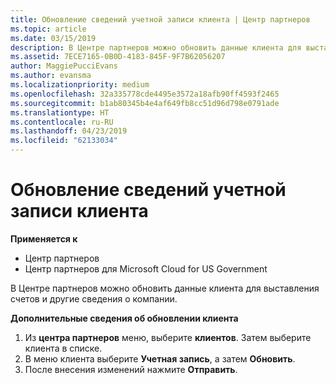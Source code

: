 ```yaml
---
title: Обновление сведений учетной записи клиента | Центр партнеров
ms.topic: article
ms.date: 03/15/2019
description: В Центре партнеров можно обновить данные клиента для выставления счетов и другие сведения о компании.
ms.assetid: 7ECE7165-0B0D-4183-845F-9F7B62056207
author: MaggiePucciEvans
ms.author: evansma
ms.localizationpriority: medium
ms.openlocfilehash: 32a335778cde4495e3572a18afb90ff4593f2465
ms.sourcegitcommit: b1ab80345b4e4af649fb8cc51d96d798e0791ade
ms.translationtype: HT
ms.contentlocale: ru-RU
ms.lasthandoff: 04/23/2019
ms.locfileid: "62133034"
---
```

# <a name="update-customer-account-info"></a>Обновление сведений учетной записи клиента

**Применяется к**

-  Центр партнеров
-  Центр партнеров для Microsoft Cloud for US Government


В Центре партнеров можно обновить данные клиента для выставления счетов и другие сведения о компании.

**Дополнительные сведения об обновлении клиента**

1.  Из **центра партнеров** меню, выберите **клиентов**. Затем выберите клиента в списке.
2.  В меню клиента выберите **Учетная запись**, а затем **Обновить**.
3.  После внесения изменений нажмите **Отправить**.

 

 



